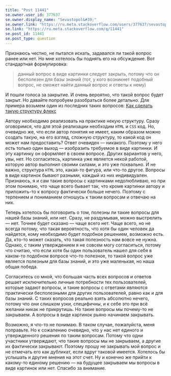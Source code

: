 ```yaml
---
title: "Post 11441"
se.owner.user_id: 377637
se.owner.display_name: "Sevastopol&#39;"
se.owner.link: "https://ru.meta.stackoverflow.com/users/377637/sevastopol"
se.link: "https://ru.meta.stackoverflow.com/q/11441"
se.post_id: 11441
se.post_type: question
---
```

<p>Признаюсь честно, не пытался искать, задавался ли такой вопрос ранее или нет. Но мне хотелось бы поднять его на обсуждение. Вот стандартная формулировка:</p>
<blockquote>
<p>данный вопрос в виде картинки следует закрыть, потому что он
бесполезен для базы знаний (тот, у кого возникнет подобный вопрос, не
сможет найти данный вопрос и ответы к нему)</p>
</blockquote>
<p>И пошли голоса за закрытие. И очень вероятно, что такой вопрос будет закрыт. Но давайте попробуем разобраться более детально. Для примера возьмем один из последних таких вопросов: <a href="https://ru.stackoverflow.com/q/1258346/377637">Как сделать такую структуру флекс</a></p>
<p>Автору необходимо реализовать на практике некую структуру. Сразу оговоримся, что для этой реализации необходим <code>HTML</code> и <code>CSS</code> код. Но, очевидно же, что если автор понятия не имеет, каким образом можно создать такую, на его взгляд, сложную структуру, то какой код он может нам предоставить? Ответ очевиден — никакого. Поэтому у него есть только один выход — изобразить требуемое в виде картинки. И эту картинку он оформляет в своем вопросе. Других вариантов у него, увы, нет. Но согласитесь, картинка уже является некой работой, которую автор выполнил своими силами, и это уже похвально. И не важно, структура <code>HTML</code> это, какая-то фигура, или что-то другое. Вопросы в виде картинок бывают разными, каждый из них индивидуален. Признаюсь, я и сам такие вопросы с картинками недолюбливаю, но при этом понимаю, что чаще всего бывает так, что кроме картинки автору и приложить-то к вопросу фактически больше нечего. Поэтому с терпением и пониманием отношусь к таким вопросам и отвечаю на них.</p>
<p>Теперь хотелось бы поговорить о том, полезны ли такие вопросы для нашей базы знаний, или нет. Сразу, не раздумывая, можно выстрелить — нет. Точнее будет сказано — чаще всего нет. Чаще всего, но не всегда потому, что такая вероятность, что хотя бы один человек да найдется, кому необходимо будет подобное решением, возможно есть. Да, кто-то может сказать, что такая полезность нам вовсе не нужна. Однако, с таким утверждением я не совсем могу согласиться, потому что считаю, что если хотя бы один пользователь нашел для себя в каком-то подобном вопросе что-то полезное, то такой вопрос уже является полезным для базы знаний, и это уже маленькая, но наша общая победа.</p>
<p>Согласитесь со мной, что большая часть всех вопросов и ответов решает исключительно личные потребности тех пользователей, которые задают вопросы, и такие вопросы с ответами являются практически бесполезными для других пользователей, равно как и для базы знаний. С таких вопросов реально взять абсолютно нечего, потому что они слишком узки, специфичны, и к себе это при всё желании никак не прикрутишь. Но такие вопросы мы почему-то не закрываем. А вопросы в виде картинок рьяно начинаем закрывать.</p>
<p>Возможно, я что-то не понимаю. В таком случае, пожалуйста, меня поправьте. Но к сожалению очевидно, что у нас нет единого и утвержденного решения по таким вопросам. Потому что одни участники утверждают, что такие вопросы мы не закрываем, а другие их фактически закрывают. Поэтому прошу не закрывать мой вопрос и не отмечать его как дубликат, если вдруг таковой имеется. Хотелось бы услышать и другие мнения на этот счет. Ну и конечно же прийти к какому-то единому решению — на будущее закрываем мы вопросы в виде картинок или нет. Спасибо за внимание.</p>
